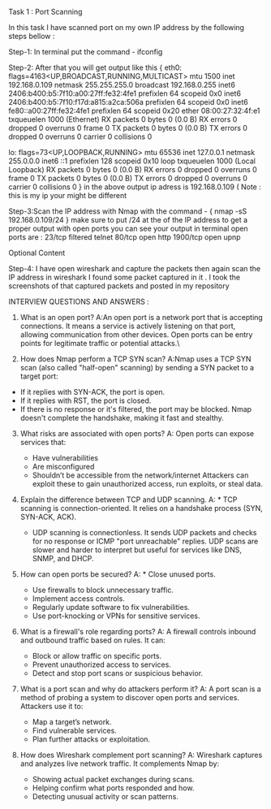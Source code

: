 Task 1 : Port Scanning 

In this task I have scanned port on my own IP address by the following steps bellow :

Step-1: In terminal put the command - ifconfig

Step-2: After that you will get output like this 
{
eth0: flags=4163<UP,BROADCAST,RUNNING,MULTICAST>  mtu 1500
        inet 192.168.0.109  netmask 255.255.255.0  broadcast 192.168.0.255
        inet6 2406:b400:b5:7f10:a00:27ff:fe32:4fe1  prefixlen 64  scopeid 0x0<global>
        inet6 2406:b400:b5:7f10:f17d:a815:a2ca:506a  prefixlen 64  scopeid 0x0<global>
        inet6 fe80::a00:27ff:fe32:4fe1  prefixlen 64  scopeid 0x20<link>
        ether 08:00:27:32:4f:e1  txqueuelen 1000  (Ethernet)
        RX packets 0  bytes 0 (0.0 B)
        RX errors 0  dropped 0  overruns 0  frame 0
        TX packets 0  bytes 0 (0.0 B)
        TX errors 0  dropped 0 overruns 0  carrier 0  collisions 0

lo: flags=73<UP,LOOPBACK,RUNNING>  mtu 65536
        inet 127.0.0.1  netmask 255.0.0.0
        inet6 ::1  prefixlen 128  scopeid 0x10<host>
        loop  txqueuelen 1000  (Local Loopback)
        RX packets 0  bytes 0 (0.0 B)
        RX errors 0  dropped 0  overruns 0  frame 0
        TX packets 0  bytes 0 (0.0 B)
        TX errors 0  dropped 0 overruns 0  carrier 0  collisions 0
}
in the above output ip adress is 192.168.0.109 ( Note : this is my ip your might be different 

Step-3:Scan the IP address with Nmap with the command - { nmap -sS 192.168.0.109/24 } make sure to put /24 at the of the IP address to get a proper output with open ports
you can see your output in terminal
open ports are :
23/tcp   filtered telnet
80/tcp   open     http
1900/tcp open     upnp

Optional Content

Step-4: I have open wireshark and capture the packets then again scan the IP address 
in wireshark I found some packet captured in it .
I took the screenshots of that captured packets and posted in my repository 


INTERVIEW QUESTIONS AND ANSWERS :
1. What is an open port?
A:An open port is a network port that is accepting connections. It means a service is actively listening on that port, allowing communication from other devices. Open ports can be entry points for legitimate traffic or potential attacks.\

2. How does Nmap perform a TCP SYN scan?
A:Nmap uses a TCP SYN scan (also called "half-open" scanning) by sending a SYN packet to a target port:
  * If it replies with SYN-ACK, the port is open.
  * If it replies with RST, the port is closed.
  * If there is no response or it's filtered, the port may be blocked.
    Nmap doesn't complete the handshake, making it fast and stealthy.

3. What risks are associated with open ports?
A: Open ports can expose services that:
   * Have vulnerabilities
   * Are misconfigured
   * Shouldn’t be accessible from the network/internet
     Attackers can exploit these to gain unauthorized access, run exploits, or steal data.

4. Explain the difference between TCP and UDP scanning.
A: * TCP scanning is connection-oriented. It relies on a handshake process (SYN, SYN-ACK, ACK).
   * UDP scanning is connectionless. It sends UDP packets and checks for no response or ICMP "port unreachable" replies.
     UDP scans are slower and harder to interpret but useful for services like DNS, SNMP, and DHCP.

5. How can open ports be secured?
A: * Close unused ports.
   * Use firewalls to block unnecessary traffic.
   * Implement access controls.
   * Regularly update software to fix vulnerabilities.
   * Use port-knocking or VPNs for sensitive services.

6. What is a firewall's role regarding ports?
A: A firewall controls inbound and outbound traffic based on rules. It can:
   * Block or allow traffic on specific ports.
   * Prevent unauthorized access to services.
   * Detect and stop port scans or suspicious behavior.

7. What is a port scan and why do attackers perform it?
A: A port scan is a method of probing a system to discover open ports and services.
   Attackers use it to:
   * Map a target’s network.
   * Find vulnerable services.
   * Plan further attacks or exploitation.

8. How does Wireshark complement port scanning?
A: Wireshark captures and analyzes live network traffic. It complements Nmap by:
   * Showing actual packet exchanges during scans.
   * Helping confirm what ports responded and how.
   * Detecting unusual activity or scan patterns.





